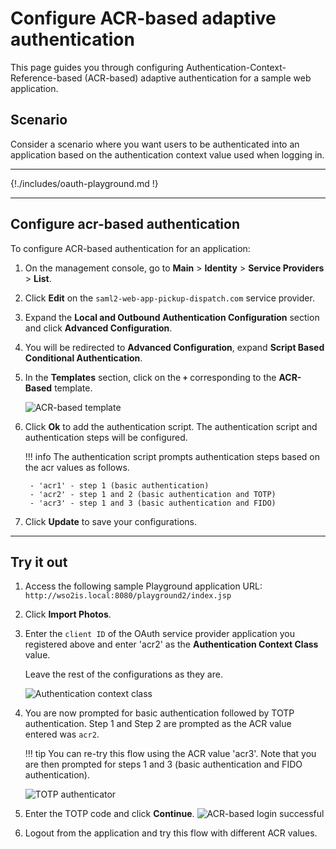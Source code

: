# Configure ACR-based adaptive authentication

This page guides you through configuring Authentication-Context-Reference-based (ACR-based) adaptive authentication for a sample web application.

## Scenario

Consider a scenario where you want users to be authenticated into an application based on the authentication context value used when logging in.

----

{!./includes/oauth-playground.md !}

----

## Configure acr-based authentication

To configure ACR-based authentication for an application:

1. On the management console, go to **Main** > **Identity** > **Service Providers** > **List**.

2. Click **Edit** on the `saml2-web-app-pickup-dispatch.com` service provider.

3. Expand the **Local and Outbound Authentication Configuration** section and click **Advanced Configuration**.

4. You will be redirected to **Advanced Configuration**, expand **Script Based Conditional Authentication**.

5. In the **Templates** section, click on the **`+`** corresponding to the **ACR-Based** template.

    ![ACR-based template]({{base_path}}/assets/img/samples/acr-based-template.png)

6. Click **Ok** to add the authentication script. The authentication script and authentication steps will be configured.

    !!! info
        The authentication script prompts authentication steps based on the acr values as follows.

        - 'acr1' - step 1 (basic authentication)
        - 'acr2' - step 1 and 2 (basic authentication and TOTP)
        - 'acr3' - step 1 and 3 (basic authentication and FIDO)

7. Click **Update** to save your configurations.

----

## Try it out

1. Access the following sample Playground application URL: `http://wso2is.local:8080/playground2/index.jsp`

2. Click **Import Photos**.  

3. Enter the `client ID` of the OAuth service provider application you registered above and enter 'acr2' as the **Authentication Context Class** value.  

    Leave the rest of the configurations as they are.  

    ![Authentication context class]({{base_path}}/assets/img/samples/authentication-context-class.png)

4. You are now prompted for basic authentication followed by TOTP authentication. Step 1 and Step 2 are prompted as the ACR value entered was `acr2`.

    !!! tip
        You can re-try this flow using the ACR value 'acr3'. Note that you
        are then prompted for steps 1 and 3 (basic authentication and FIDO authentication).

    ![TOTP authenticator]({{base_path}}/assets/img/samples/totp-code-verification.png)

6. Enter the TOTP code and click **Continue**.
    ![ACR-based login successful]({{base_path}}/assets/img/samples/login-successful-acr-based.png)

7. Logout from the application and try this flow with different ACR values.

